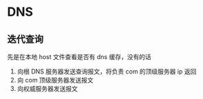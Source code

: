 # DNS

## 迭代查询

先是在本地 host 文件查看是否有 dns 缓存，没有的话

1. 向根 DNS 服务器发送查询报文，将负责 com 的顶级服务器 ip 返回
2. 向 com 顶级服务器发送报文
3. 向权威服务器发送报文
